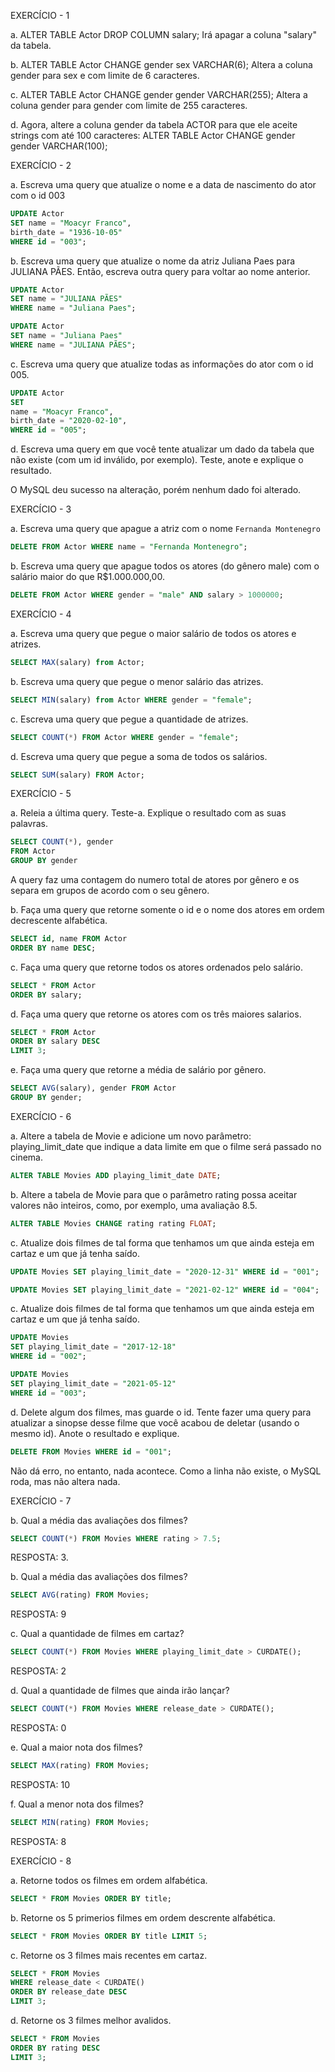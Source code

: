 EXERCÍCIO - 1

a. ALTER TABLE Actor DROP COLUMN salary; 
Irá apagar a coluna "salary" da tabela.

b. ALTER TABLE Actor CHANGE gender sex VARCHAR(6);
Altera a coluna gender para sex e com limite de 6 caracteres.

c. ALTER TABLE Actor CHANGE gender gender VARCHAR(255);
Altera a coluna gender para gender com limite de 255 caracteres.

d. Agora,  altere a coluna gender da tabela ACTOR para que ele aceite strings com até 100 caracteres:
ALTER TABLE Actor CHANGE gender gender VARCHAR(100);

EXERCÍCIO - 2

a. Escreva uma query que atualize o nome e a data de nascimento do ator com o id 003
```sql
UPDATE Actor
SET name = "Moacyr Franco", 
birth_date = "1936-10-05" 
WHERE id = "003";
```

b. Escreva uma query que atualize o nome da atriz Juliana Paes para JULIANA PÃES. Então, escreva outra query para voltar ao nome anterior.

```sql
UPDATE Actor
SET name = "JULIANA PÃES"
WHERE name = "Juliana Paes";
```

```sql
UPDATE Actor
SET name = "Juliana Paes"
WHERE name = "JULIANA PÃES";
```

c. Escreva uma query que atualize todas as informações do ator com o id 005.

```sql
UPDATE Actor
SET 
name = "Moacyr Franco",
birth_date = "2020-02-10",
WHERE id = "005";
```

d. Escreva uma query em que você tente atualizar um dado da tabela que não existe (com um id inválido, por exemplo). Teste, anote e explique o resultado. 

O MySQL deu sucesso na alteração, porém nenhum dado foi alterado.

EXERCÍCIO - 3

a. Escreva uma query que apague a atriz com o nome `Fernanda Montenegro`
```sql
DELETE FROM Actor WHERE name = "Fernanda Montenegro";
```

b. Escreva uma query que apague todos os atores (do gênero male) com o salário maior do que R$1.000.000,00.
```sql
DELETE FROM Actor WHERE gender = "male" AND salary > 1000000;
```

EXERCÍCIO - 4

a. Escreva uma query que pegue o maior salário de todos os atores e atrizes.
```sql
SELECT MAX(salary) from Actor;
```

b. Escreva uma query que pegue o menor salário das atrizes.
```sql
SELECT MIN(salary) from Actor WHERE gender = "female";
```

c. Escreva uma query que pegue a quantidade de atrizes.
```sql
SELECT COUNT(*) FROM Actor WHERE gender = "female";
```

d. Escreva uma query que pegue a soma de todos os salários.
```sql
SELECT SUM(salary) FROM Actor;
```

EXERCÍCIO - 5

a. Releia a última query. Teste-a. Explique o resultado com as suas palavras.
```sql
SELECT COUNT(*), gender
FROM Actor
GROUP BY gender
```

A query faz uma contagem do numero total de atores por gênero e os separa em grupos de acordo com o seu gênero.

b. Faça uma query que retorne somente o id e o nome dos atores em ordem decrescente alfabética.
```sql
SELECT id, name FROM Actor
ORDER BY name DESC;
```

c. Faça uma query que retorne todos os atores ordenados pelo salário.
```sql
SELECT * FROM Actor
ORDER BY salary;
```

d. Faça uma query que retorne os atores com os três maiores salarios.
```sql
SELECT * FROM Actor
ORDER BY salary DESC
LIMIT 3;
```


e. Faça uma query que retorne a média de salário por gênero.
```sql
SELECT AVG(salary), gender FROM Actor
GROUP BY gender;
```

EXERCÍCIO - 6

a. Altere a tabela de Movie e adicione um novo parâmetro: playing_limit_date que indique a data limite em que o filme será passado no cinema.
```sql
ALTER TABLE Movies ADD playing_limit_date DATE;
```

b. Altere a tabela de Movie para que o parâmetro rating possa aceitar valores não inteiros, como, por exemplo, uma avaliação 8.5.
```sql
ALTER TABLE Movies CHANGE rating rating FLOAT;
```

c. Atualize dois filmes de tal forma que tenhamos um que ainda esteja em cartaz e um que já tenha saído.
```sql
UPDATE Movies SET playing_limit_date = "2020-12-31" WHERE id = "001";
```

```sql
UPDATE Movies SET playing_limit_date = "2021-02-12" WHERE id = "004";
```

c. Atualize dois filmes de tal forma que tenhamos um que ainda esteja em cartaz e um que já tenha saído.

```sql
UPDATE Movies
SET playing_limit_date = "2017-12-18"
WHERE id = "002";
```

```sql
UPDATE Movies
SET playing_limit_date = "2021-05-12"
WHERE id = "003";
```

d. Delete algum dos filmes, mas guarde o id. Tente fazer uma query para atualizar a sinopse desse filme que você acabou de deletar (usando o mesmo id). Anote o resultado e explique.
```sql
DELETE FROM Movies WHERE id = "001";
```
Não dá erro, no entanto, nada acontece. Como a linha não existe, o MySQL roda, mas não altera nada.

EXERCÍCIO - 7

b. Qual a média das avaliações dos filmes?  
```sql
SELECT COUNT(*) FROM Movies WHERE rating > 7.5;
```
RESPOSTA: 3.

b. Qual a média das avaliações dos filmes?
```sql
SELECT AVG(rating) FROM Movies;
```
RESPOSTA: 9


c. Qual a quantidade de filmes em cartaz?
```sql
SELECT COUNT(*) FROM Movies WHERE playing_limit_date > CURDATE();
```
RESPOSTA: 2

d. Qual a quantidade de filmes que ainda irão lançar?
```sql
SELECT COUNT(*) FROM Movies WHERE release_date > CURDATE();
```
RESPOSTA: 0


e. Qual a maior nota dos filmes?
```sql
SELECT MAX(rating) FROM Movies;
```
RESPOSTA: 10


f. Qual a menor nota dos filmes?
```sql
SELECT MIN(rating) FROM Movies;
```
RESPOSTA: 8

EXERCÍCIO - 8

a. Retorne todos os filmes em ordem alfabética.
```sql
SELECT * FROM Movies ORDER BY title;
```

b. Retorne os 5 primerios filmes em ordem descrente alfabética.
```sql
SELECT * FROM Movies ORDER BY title LIMIT 5;
```

c. Retorne os 3 filmes mais recentes em cartaz.
```sql
SELECT * FROM Movies 
WHERE release_date < CURDATE()
ORDER BY release_date DESC
LIMIT 3;
```

d. Retorne os 3 filmes melhor avalidos.
```sql
SELECT * FROM Movies 
ORDER BY rating DESC
LIMIT 3;
```
